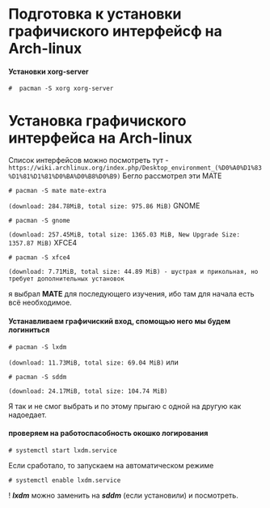 # Подготовка к установки графичиского интерфейсф на Arch-linux
#### Установки xorg-server
```text
#  pacman -S xorg xorg-server
```

# Установка графичиского интерфейса на Arch-linux
Список интерфейсов можно посмотреть тут - `https://wiki.archlinux.org/index.php/Desktop_environment_(%D0%A0%D1%83%D1%81%D1%81%D0%BA%D0%B8%D0%B9)`
Бегло рассмотрел эти 
MATE
```text
# pacman -S mate mate-extra 
```
`(download: 284.78MiB, total size: 975.86 MiB)`
GNOME
```text
# pacman -S gnome  
```
`(download: 257.45MiB, total size: 1365.03 MiB, New Upgrade Size: 1357.87 MiB)`
XFCE4
```text
# pacman -S xfce4 
```
`(download: 7.71MiB, total size: 44.89 MiB) - шустрая и прикольная, но требует дополнительных установок`

я выбрал __МАТЕ__ для последующего изучения, ибо там для начала есть всё необходимое.

#### Устанавливаем графичиский вход, спомощью него мы будем логиниться 
```text
# pacman -S lxdm 
``` 
`(download: 11.73MiB, total size: 69.04 MiB)`
или
```text
# pacman -S sddm 
```
`(download: 24.17MiB, total size: 104.74 MiB)`

Я так и не смог выбрать и по этому прыгаю с одной на другую как надоедает.

#### проверяем на работоспасобность окошко логирования
```text
# systemctl start lxdm.service
```
Если сработало, то запускаем на автоматическом режиме

```text
# systemctl enable lxdm.service
```
! ___lxdm___ можно заменить на ___sddm___ (если установили) и посмотреть.
